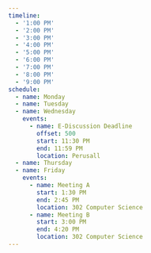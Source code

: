 ```yaml
---
timeline:
  - '1:00 PM'
  - '2:00 PM'
  - '3:00 PM'
  - '4:00 PM'
  - '5:00 PM'
  - '6:00 PM'
  - '7:00 PM'
  - '8:00 PM'
  - '9:00 PM'
schedule:
  - name: Monday
  - name: Tuesday
  - name: Wednesday
    events:
      - name: E-Discussion Deadline
        offset: 500
        start: 11:30 PM
        end: 11:59 PM
        location: Perusall
  - name: Thursday
  - name: Friday
    events:
      - name: Meeting A
        start: 1:30 PM
        end: 2:45 PM
        location: 302 Computer Science
      - name: Meeting B  
        start: 3:00 PM
        end: 4:20 PM
        location: 302 Computer Science
---
```

